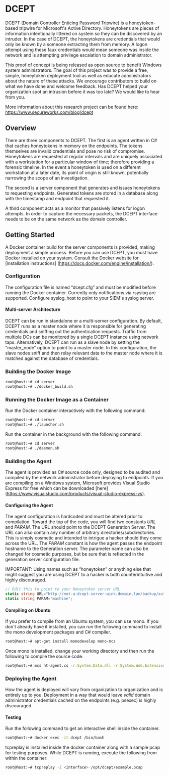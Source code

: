 
DCEPT
=====

DCEPT (Domain Controller Enticing Password Tripwire) is a honeytoken-based tripwire for Microsoft's Active Directory.  Honeytokens are pieces of information intentionally littered on system so they can be discovered by an intruder. In the case of DCEPT, the honeytokens are credentials that would only be known by a someone extracting them from memory. A logon attempt using these faux credentials would mean someone was inside the network and is attempting privilege escalation to domain administrator.

This proof of concept is being released as open source to benefit Windows system administrators. The goal of this project was to provide a free, simple, honeytoken deployment tool as well as educate administrators about the nature of these attacks. We encourage contributors to build on what we have done and welcome feedback. Has DCEPT helped your organization spot an intrusion before it was too late? We would like to hear from you.

More information about this research project can be found here: https://www.secureworks.com/blog/dcept


## Overview

There are three components to DCEPT.  The first is an agent written in C# that caches honeytokens in memory on the endpoints. The tokens themselves are invalid credentials and pose no risk of compromise. Honeytokens are requested at regular intervals and are uniquely associated with a workstation for a particular window of time; therefore providing a forensic timeline. In the event a honeytoken is used on a different workstation at a later date, its point of origin is still known, potentially narrowing the scope of an investigation. 

The second is a server component  that generates and issues honeytokens to requesting endpoints. Generated tokens are stored in a database along with the timestamp and endpoint that requested it.

A third component acts as a monitor that passively listens for logon attempts. In order to capture the necessary packets, the DCEPT interface needs to be on the same network as the domain controller.


## Getting Started 

A Docker container build for the server components is provided, making deployment a simple process. Before you can use DCEPT, you must have Docker installed on your system. Consult the Docker website for [installation instructions] (https://docs.docker.com/engine/installation/).

### Configuration

The configuration file is named “dcept.cfg” and must be modified before running the Docker container. Currently only notifications via rsyslog are supported. Configure syslog_host to point to your SIEM's syslog server.

#### Multi-server Architecture
DCEPT can be run in standalone or a multi-server configuration. By default, DCEPT runs as a master node where it is responsible for generating credentials and sniffing out the authentication requests.  Traffic from multiple DCs can be monitored by a single DCEPT instance using network taps. Alternatively, DCEPT can run as a slave node by setting  the “master_node” option to point to a master node. In this configuration, the slave nodes sniff and then relay relevant data to the master node where it is matched against the database of credentials. 

### Building the Docker Image

```bash
root@host:~# cd server
root@host:~# ./docker_build.sh
```

### Running the Docker Image as a Container

Run the Docker container interactively with the following command:
```bash
root@host:~# cd server
root@host:~# ./launcher.sh
```

Run the container in the  background with the following command:
```bash
root@host:~# cd server
root@host:~# ./daemon.sh
```

### Building the Agent

The agent is provided as C# source code only, designed to be audited and compiled by the network administrator before deploying to endpoints. If you are compiling on a Windows system, Microsoft provides Visual Studio Express for free which can be downloaded [here] (https://www.visualstudio.com/products/visual-studio-express-vs). 

#### Configuring the Agent

The agent configuration is hardcoded and must be altered prior to compilation.  Toward the top of the code, you will find two constants *URL* and *PARAM*. The URL should point to the DCEPT Generation Server.  The URL can also contain any number of arbitrary directories/subdirectories. This is simply cosmetic and intended to intrigue a hacker should they come across the URL. The *PARAM* constant is how the agent passes the endpoint hostname to the Generation server.  The parameter name can also be changed for cosmetic purposes, but be sure that is reflected in the generation server configuration file. 

IMPORTANT: Using names such as “honeytoken” or anything else that might suggest you are using DCEPT to a hacker is both counterintuitive and highly discouraged.

```c#
// Edit this to point to your Honeytoken server URL
static string URL="http://not-a-dcept-server-wink.domain.lan/backup/auth/nonsense";
static string PARAM="machine";
```

#### Compiling on Ubuntu

If you prefer to compile from an Ubuntu system, you can use mono. If you don't already have it installed, you can run the following command to install the mono development packages and C# compiler.

```bash
root@host:~# apt-get install monodevelop mono-mcs
```

Once mono is installed, change your working directory and then run the following to compile the source code.

```bash
root@host:~# mcs ht-agent.cs -r:System.Data.dll -r:System.Web.Extensions.dll
```

### Deploying the Agent

How the agent is deployed will vary from organization to organization and is entirely up to you. Deployment in a way that would leave *valid* domain administrator credentials cached on the endpoints (e.g. psexec) is highly discouraged.


#### Testing

Run the following command to get an interactive shell inside the container.

```bash
root@host:~# docker exec -it dcept /bin/bash
```

tcpreplay is installed inside the docker container along with a sample pcap for testing purposes. While DCEPT is running, execute the following from within the container:

```bash
root@host:~# tcpreplay -i <interface> /opt/dcept/example.pcap
```

